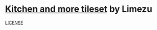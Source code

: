 # [Kitchen and more tileset](https://limezu.itch.io/kitchen) by Limezu

[LICENSE](https://creativecommons.org/licenses/by/4.0/)